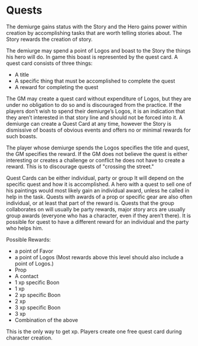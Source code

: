 # Quests

The demiurge gains status with the Story and the
Hero gains power within creation by
accomplishing tasks that are worth telling stories
about. The Story rewards the creation of story.

The demiurge may spend a point of Logos and boast to
the Story the things his hero will do. In game this
boast is represented by the quest card. A quest card
consists of three things:

* A title
* A specific thing that must be accomplished to
complete the quest
* A reward for completing the quest

The GM may create a quest card without expenditure
of Logos, but they are under no obligation to do so and is
discouraged from the practice. If the players don’t
wish to spend their demiurge’s Logos, it is an
indication that they aren’t interested in that story line
and should not be forced into it. A demiurge can
create a Quest Card at any time, however the Story is
dismissive of boasts of obvious events and offers no or
minimal rewards for such boasts.

The player whose demiurge spends the Logos specifies
the title and quest, the GM specifies the reward. If the
GM does not believe the quest is either interesting or
creates a challenge or conflict he does not have to
create a reward. This is to discourage quests of
"crossing the street."

Quest Cards can be either individual, party or group It
will depend on the specific quest and how it is
accomplished. A hero with a quest to sell one of his
paintings would most likely gain an individual award,
unless he called in help in the task. Quests with
awards of a prop or specific gear are also often
individual, or at least that part of the reward is.
Quests that the group collaborates on will usually be
party rewards, major story arcs are usually group
awards (everyone who has a character, even if they
aren’t there). It is possible for quest to have a different
reward for an individual and the party who helps him.

Possible Rewards:

* a point of Favor
* a point of Logos (Most rewards above this level
    should also include a point of Logos.)
* Prop
* A contact
* 1 xp specific Boon
* 1 xp
* 2 xp specific Boon
* 2 xp
* 3 xp specific Boon
* 3 xp
* Combination of the above

This is the only way to get xp.  Players create one free
quest card during character creation.